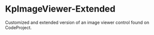 # KpImageViewer-Extended
Customized and extended version of an image viewer control found on CodeProject.
